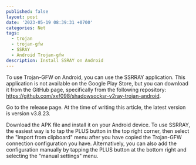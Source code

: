 ```yaml
---
published: false
layout: post
date: '2023-05-19 08:39:31 +0700'
categories: Net
tags:
  - trojan
  - trojan-gfw
  - SSRAY
  - Android Trojan-gfw
description: Install SSRAY on Android
---
```

To use Trojan-GFW on Android, you can use the SSRRAY application. This application is not available on the Google Play Store, but you can download it from the GitHub page, specifically from the following repository: https://github.com/xxf098/shadowsocksr-v2ray-trojan-android.

Go to the release page. At the time of writing this article, the latest version is version v3.8.23.

Download the APK file and install it on your Android device. To use SSRRAY, the easiest way is to tap the PLUS button in the top right corner, then select the "import from clipboard" menu after you have copied the Trojan-GFW connection configuration you have. Alternatively, you can also add the configuration manually by tapping the PLUS button at the bottom right and selecting the "manual settings" menu.